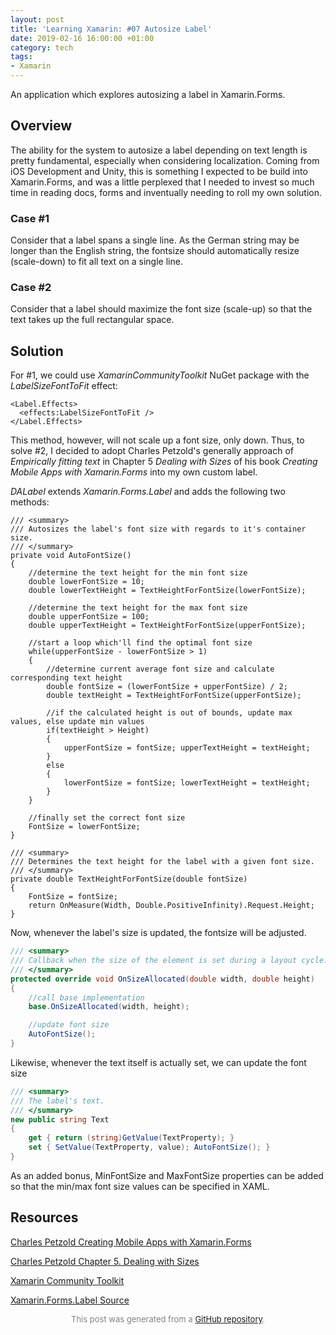 ```yaml
---
layout: post
title: 'Learning Xamarin: #07 Autosize Label'
date: 2019-02-16 16:00:00 +01:00
category: tech
tags:
- Xamarin
---
```


An application which explores autosizing a label in Xamarin.Forms.

## Overview

The ability for the system to autosize a label depending on text length is pretty fundamental, especially when considering localization. Coming from iOS Development and Unity, this is something I expected to be build into Xamarin.Forms, and was a little perplexed that I needed to invest so much time in reading docs, forms and inventually needing to roll my own solution.

### Case #1

Consider that a label spans a single line. As the German string may be longer than the English string, the fontsize should automatically resize (scale-down) to fit all text on a single line.

### Case #2

Consider that a label should maximize the font size (scale-up) so that the text takes up the full rectangular space.

## Solution

For #1, we could use *XamarinCommunityToolkit* NuGet package with the *LabelSizeFontToFit* effect:

```xaml
<Label.Effects>
  <effects:LabelSizeFontToFit />
</Label.Effects>
```

This method, however, will not scale up a font size, only down. Thus, to solve #2, I decided to adopt Charles Petzold's generally approach of *Empirically fitting text* in Chapter 5 *Dealing with Sizes* of his book *Creating Mobile Apps with Xamarin.Forms* into my own custom label.

*DALabel* extends *Xamarin.Forms.Label* and adds the following two methods:

```Csharp
/// <summary>
/// Autosizes the label's font size with regards to it's container size.
/// </summary>
private void AutoFontSize()
{
    //determine the text height for the min font size
    double lowerFontSize = 10;
    double lowerTextHeight = TextHeightForFontSize(lowerFontSize);

    //determine the text height for the max font size
    double upperFontSize = 100;
    double upperTextHeight = TextHeightForFontSize(upperFontSize);

    //start a loop which'll find the optimal font size
    while(upperFontSize - lowerFontSize > 1)
    {
        //determine current average font size and calculate corresponding text height
        double fontSize = (lowerFontSize + upperFontSize) / 2;
        double textHeight = TextHeightForFontSize(upperFontSize);

        //if the calculated height is out of bounds, update max values, else update min values
        if(textHeight > Height)
        {
            upperFontSize = fontSize; upperTextHeight = textHeight;
        }
        else
        {
            lowerFontSize = fontSize; lowerTextHeight = textHeight;
        }
    }

    //finally set the correct font size
    FontSize = lowerFontSize;
}

/// <summary>
/// Determines the text height for the label with a given font size.
/// </summary>
private double TextHeightForFontSize(double fontSize)
{
    FontSize = fontSize;
    return OnMeasure(Width, Double.PositiveInfinity).Request.Height;
}

```

Now, whenever the label's size is updated, the fontsize will be adjusted.

```csharp
/// <summary>
/// Callback when the size of the element is set during a layout cycle.
/// </summary>
protected override void OnSizeAllocated(double width, double height)
{
    //call base implementation
    base.OnSizeAllocated(width, height);

    //update font size
    AutoFontSize();
}
```

Likewise, whenever the text itself is actually set, we can update the font size

```csharp
/// <summary>
/// The label's text.
/// </summary>
new public string Text
{
    get { return (string)GetValue(TextProperty); }
    set { SetValue(TextProperty, value); AutoFontSize(); }
}
```

As an added bonus, MinFontSize and MaxFontSize properties can be added so that the min/max font size values can be specified in XAML.

## Resources

[Charles Petzold Creating Mobile Apps with Xamarin.Forms](https://docs.microsoft.com/en-us/xamarin/xamarin-forms/creating-mobile-apps-xamarin-forms/)

[Charles Petzold Chapter 5. Dealing with Sizes](https://download.xamarin.com/developer/xamarin-forms-book/XamarinFormsBook-Ch05-Apr2016.pdf)

[Xamarin Community Toolkit](https://github.com/xamarin/XamarinCommunityToolkit)

[Xamarin.Forms.Label Source](https://github.com/xamarin/Xamarin.Forms/blob/master/Xamarin.Forms.Core/Label.cs)

<p align="center"><font size="-1" color="#828282">This post was generated from a <a href="https://github.com/defuncart/Xamarin/tree/master/07-AutosizeLabel">GitHub repository</a>.</font></p>
